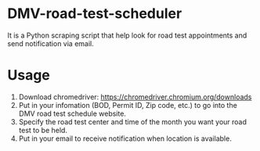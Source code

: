 # DMV-road-test-scheduler
It is a Python scraping script that help look for road test appointments and send notification via email.


# Usage
1. Download chromedriver: https://chromedriver.chromium.org/downloads
2. Put in your infomation (BOD, Permit ID, Zip code, etc.) to go into the DMV road test schedule website.
3. Specify the road test center and time of the month you want your road test to be held.
4. Put in your email to receive notification when location is available. 
